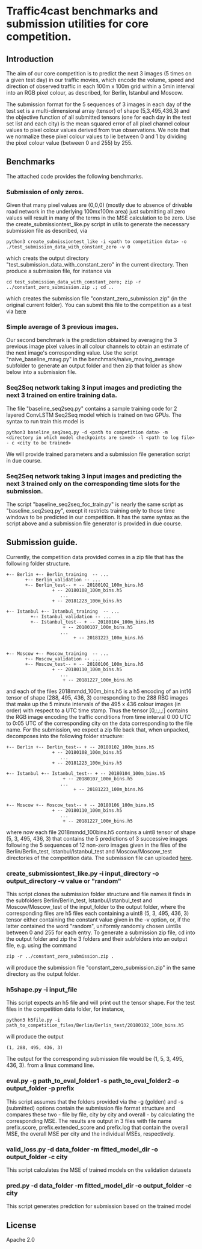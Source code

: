 # Traffic4cast benchmarks and submission utilities for core competition.

## Introduction

The aim of our core competition is to predict the next 3 images (5 times on a given test day) 
in our traffic movies, which encode the volume, speed and direction of observed traffic in each 100m x 100m grid 
within a 5min interval into an RGB pixel colour, as described, for Berlin, Istanbul and Moscow.

The submission format for the 5 sequences of 3 images in each day of the test set is a multi-dimensional
array (tensor) of shape (5,3,495,436,3) and the objective function of all submitted tensors (one for each day
in the test set list and each city) is the mean squared error of all pixel channel colour values to pixel colour
values derived from true observations. We note that we normalize these pixel colour values to lie between 0 and 1
by dividing the pixel colour value (between 0 and 255) by 255.

## Benchmarks

The attached code provides the following benchmarks.

### Submission of only zeros.
Given that many pixel values are (0,0,0) (mostly due to absence of drivable road network in the underlying 100mx100m area) just submitting
all zero values will result in many of the terms in the MSE calculation to be zero. Use the create_submissiontest_like.py script in utils
to generate the necessary submission file as described, via
```
python3 create_submissiontest_like -i <path to competition data> -o ./test_submission_data_with_constant_zero -v 0
```
which creats the output directory "test_submission_data_with_constant_zero" in the current directory. Then produce a submission file, for instance
via
```
cd test_submission_data_with_constant_zero; zip -r ../constant_zero_submission.zip .; cd ..
```
which creates the submission file "constant_zero_submission.zip" (in the original current folder). You can submit this file to the competition as a test via
[here](https://www.iarai.ac.at/traffic4cast/competitions/traffic4cast-2019-core/)

### Simple average of 3 previous images.
Our second benchmark is the prediction obtained by averaging the 3 previous image pixel values in all colour channels to obtain an estimate
of the next image's corresponding value. Use the script "naive_baseline_mavg.py" in the benchmark/naive_moving_average subfolder to generate 
an output folder and then zip that folder as show below into a submission file.

### Seq2Seq network taking 3 input images and predicting the next 3 trained on entire training data.
The file "baseline_seq2seq.py" contains a sample training code for 2 layered ConvLSTM Seq2Seq model which is trained on two GPUs. The syntax to run train this model is
```
python3 baseline_seq2seq.py -d <path to competition data> -m <directory in which model checkpoints are saved> -l <path to log file> - c <city to be trained>
```
We will provide trained parameters and a submission file generation script in due course.

### Seq2Seq network taking 3 input images and predicting the next 3 trained only on the corresponding time slots for the submission.
The script "baseline_seq2seq_foc_train.py" is nearly the same script as "baseline_seq2seq.py", execpt it restricts training only to those time windows to be predicted 
in our competition. It has the same syntax as the script above and a submission file generator is provided in due course.  


## Submission guide.

Currently, the competition data provided comes in a zip file that has the following folder structure.
```
+-- Berlin +-- Berlin_training  -- ...
	   +-- Berlin_validation -- ...
	   +-- Berlin_test-- + -- 20180102_100m_bins.h5
			     + -- 20180108_100m_bins.h5
					...
			     + -- 20181223_100m_bins.h5

+-- Istanbul +-- Istanbul_training  -- ...
	     +-- Istanbul_validation -- ...
	     +-- Istanbul_test-- + -- 20180104_100m_bins.h5
			         + -- 20180107_100m_bins.h5
					...
		                 + -- 20181223_100m_bins.h5
	
  
+-- Moscow +-- Moscow_training  -- ...
	   +-- Moscow_validation -- ...
	   +-- Moscow_test-- + -- 20180106_100m_bins.h5
			     + -- 20180110_100m_bins.h5
					...
		             + -- 20181227_100m_bins.h5
```
and each of the files 2018mmdd_100m_bins.h5 is a h5 encoding of an int16 tensor of shape (288, 495, 436, 3) corresponding to the 288 RBG images that
make up the 5 minute intervals of the 495 x 436 colour images (in order) with respect to a UTC time stamp. Thus the tensor [0,:,:,:] contains the RGB
image encoding the traffic conditions from time interval 0:00 UTC to 0:05 UTC of the corresponding city on the data corresponding to the file name.
For the submission, we expect a zip file back that, when unpacked, decomposes into the following folder structure:
```
+-- Berlin +-- Berlin_test-- + -- 20180102_100m_bins.h5
			     + -- 20180108_100m_bins.h5
					...
			     + -- 20181223_100m_bins.h5

+-- Istanbul +-- Istanbul_test-- + -- 20180104_100m_bins.h5
			         + -- 20180107_100m_bins.h5
					...
		                 + -- 20181223_100m_bins.h5
	
  
+-- Moscow +-- Moscow_test-- + -- 20180106_100m_bins.h5
			     + -- 20180110_100m_bins.h5
					...
		             + -- 20181227_100m_bins.h5
```
where now each file 2018mmdd_100bins.h5 contains a uint8 tensor of shape (5, 3, 495, 436, 3) that contains the 5 predictions of 3 successive images
following the 5 sequences of 12 non-zero images given in the files of the Berlin/Berlin_test, Istanbul/Istanbul_test and Moscow/Moscow_test directories
of the competition data.
The submission file can uploaded [here](https://www.iarai.ac.at/traffic4cast/competitions/traffic4cast-2019-core/).


### create_submissiontest_like.py -i input_directory -o output_directory -v value or "random"
This script clones the submission folder structure and file names it finds in the subfolders Berlin/Berlin_test, Istanbul/Istanbul_test and Moscow/Moscow_test of the input_folder 
to the output folder, where the corresponding files are h5 files each containing a uint8 (5, 3, 495, 436, 3) tensor either containing the constant value given in the -v option, or,
if the latter contained the word "random", uniformly randomly chosen uint8s between 0 and 255 for each entry. To generate a submission zip file, cd into the output folder
and zip the 3 folders and their subfolders into an output file, e.g. using the command
```
zip -r ../constant_zero_submission.zip .
```
will produce the submission file "constant_zero_submission.zip" in the same directory as the output folder.

### h5shape.py -i input_file
This script expects an h5 file and will print out the tensor shape. For the test files in the competition data folder, for instance, 
```
python3 h5file.py -i path_to_competition_files/Berlin/Berlin_test/20180102_100m_bins.h5
```
will produce the output 
```
(1, 288, 495, 436, 3)
```
The output for the corresponding submission file would be (1, 5, 3, 495, 436, 3).
from a linux command line.

### eval.py -g path_to_eval_folder1 -s path_to_eval_folder2 -o output_folder -p prefix
This script assumes that the folders provided via the -g (golden) and -s (submitted) options contain the submission file format structure and compares
these two - file by file, city by city and overall - by calculating the corresponding MSE. The results are output in 3 files with file name prefix.score, prefix.extended_score
and prefix.log that contain the overall MSE, the overall MSE per city and the individual MSEs, respectively.

### valid_loss.py -d data_folder -m fitted_model_dir -o output_folder -c city
This script calculates the MSE of trained models on the validation datasets

### pred.py -d data_folder -m fitted_model_dir -o output_folder -c city
This script generates predction for submission based on the trained model

## License

Apache 2.0

